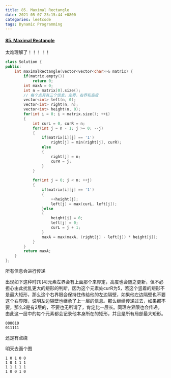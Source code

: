 ```yaml
---
title: 85. Maximal Rectangle
date: 2021-05-07 23:15:44 +0800
categories: leetcode
tags: Dynamic Programming
---
```

#### [85. Maximal Rectangle](https://leetcode.com/problems/maximal-rectangle/)

太难理解了！！！！！

```c++
class Solution {
public:
    int maximalRectangle(vector<vector<char>>& matrix) {
        if(matrix.empty())
            return 0;
        int maxA = 0;
        int n = matrix[0].size();
        // 每个点具有三个信息，左界，右界和高度
        vector<int> left(n, 0); 
        vector<int> right(n, n);
        vector<int> height(n, 0);
        for(int i = 0; i < matrix.size(); ++i)
        {
            int curL = 0, curR = n;
            for(int j = n - 1; j >= 0; --j)
            {
                if(matrix[i][j] == '1')
                    right[j] = min(right[j], curR);
                else
                {
                    right[j] = n;
                    curR = j;
                }
            }
            
            for(int j = 0; j < n; ++j)
            {
                if(matrix[i][j] == '1')
                {
                    ++height[j];
                    left[j] = max(curL, left[j]);
                }else
                {
                    height[j] = 0;
                    left[j] = 0;
                    curL = j + 1;
                }
                maxA = max(maxA, (right[j] - left[j]) * height[j]);
            }
        }
        return maxA;
    }
};
```

所有信息会进行传递

出现如下这种时[1][4]元素左界会有上面那个来界定，高度也会随之更新，但不必担心由此扰乱更大的矩形的判断，因为这个元素处curR为5，若这个竖着的矩形不是最大矩形，那么这个右界限会保持住传给他的左边隔壁，如果他左边隔壁也不要这个右界限，说明左边隔壁也继承了上一层的信息。那么继续传递过去，如果都不要，那么2是有2层的，不要也无所谓了，肯定比一层长。同理左界限也会传递。由此这一层中的每个元素都会记录他本身所在的矩形，并且是所有局部最大矩形。
```
000010
011111
```

还是有点绕

明天去画个图
```
1 0 1 0 0
1 0 1 1 1
1 1 1 1 1
1 0 0 1 0
```
